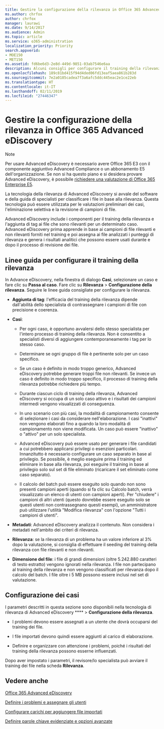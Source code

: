 ```yaml
---
title: Gestire la configurazione della rilevanza in Office 365 Advanced eDiscovery
ms.author: chrfox
author: chrfox
manager: laurawi
ms.date: 9/14/2017
ms.audience: Admin
ms.topic: article
ms.service: o365-administration
localization_priority: Priority
search.appverid:
- MOE150
- MET150
ms.assetid: fd6be6d3-2e8d-449d-9851-03ab7546e6aa
description: Alcuni consigli per configurare il training della rilevanza in Office 365 Advanced eDiscovery per classificare i file in base alla rilevanza e generare risultati analitici.
ms.openlocfilehash: 189c81bd415f94d4ded06fd13eaf5aea861b283d
ms.sourcegitcommit: 7e2a0185cadea7f3a6afc5ddc445eac2e1ce22eb
ms.translationtype: HT
ms.contentlocale: it-IT
ms.lasthandoff: 02/11/2019
ms.locfileid: "27446347"
---
```

# <a name="manage-relevance-setup-in-office-365-advanced-ediscovery"></a>Gestire la configurazione della rilevanza in Office 365 Advanced eDiscovery

> [!NOTE]
> Per usare Advanced eDiscovery è necessario avere Office 365 E3 con il componente aggiuntivo Advanced Compliance o un abbonamento E5 dell'organizzazione. Se non si ha questo piano e si desidera provare Advanced eDiscovery, è possibile [richiedere una valutazione di Office 365 Enterprise E5](https://go.microsoft.com/fwlink/p/?LinkID=698279). 
  
 La tecnologia della rilevanza di Advanced eDiscovery si avvale del software e della guida di specialisti per classificare i file in base alla rilevanza. Questa tecnologia può essere utilizzata per le valutazioni preliminari dei casi, l'eliminazione selettiva e la revisione di campioni di file. 
  
 Advanced eDiscovery include i componenti per il training della rilevanza e l'aggiunta di tag ai file che sono rilevanti per un determinato caso. Advanced eDiscovery prima apprende in base ai campioni di file rilevanti e non rilevanti forniti nel training e poi assegna ai file analizzati i punteggi di rilevanza e genera i risultati analitici che possono essere usati durante e dopo il processo di revisione dei file. 
  
## <a name="guidelines-for-setting-up-relevance-training"></a>Linee guida per configurare il training della rilevanza

 In Advance eDiscovery, nella finestra di dialogo **Casi**, selezionare un caso e fare clic su **Passa al caso**. Fare clic su **Rilevanza** \> **Configurazione della rilevanza**. Seguire le linee guida consigliate per configurare la rilevanza. 
  
- **Aggiunta di tag**: l'efficacia del training della rilevanza dipende dall'abilità dello specialista di contrassegnare i campioni di file con precisione e coerenza.
    
- **Casi**: 
    
  - Per ogni caso, è opportuno avvalersi dello stesso specialista per l'intero processo di training della rilevanza. Non è consentito a specialisti diversi di aggiungere contemporaneamente i tag per lo stesso caso.
    
  - Determinare se ogni gruppo di file è pertinente solo per un caso specifico. 
    
  - Se un caso è definito in modo troppo generico, Advanced eDiscovery potrebbe generare troppi file non rilevanti. Se invece un caso è definito in modo troppo specifico, il processo di training della rilevanza potrebbe richiedere più tempo. 
    
  - Durante ciascun ciclo di training della rilevanza, Advanced eDiscovery si occupa di un solo caso attivo e i risultati dei campioni intermedi vengono visualizzati di conseguenza.
    
  - In uno scenario con più casi, la modalità di campionamento consente di selezionare i casi da considerare nell'elaborazione. I casi "inattivi" non vengono elaborati fino a quando la loro modalità di campionamento non viene modificata. Un caso può essere "inattivo" o "attivo" per un solo specialista.
    
  -  Advanced eDiscovery può essere usato per generare i file candidati a cui potrebbero applicarsi privilegi o esenzioni particolari. Innanzitutto è necessario configurare un caso separato in base al privilegio. Se possibile, è meglio eseguire prima il training ed eliminare in base alla rilevanza, poi eseguire il training in base al privilegio solo sul set di file eliminato (ricaricare il set eliminato come caso separato). 
    
  - Il calcolo del batch può essere eseguito solo quando non sono presenti campioni aperti (quando si fa clic su Calcolo batch, verrà visualizzato un elenco di utenti con campioni aperti). Per "chiudere" i campioni di altri utenti (questo dovrebbe essere eseguito solo se questi utenti non contrassegnano questi esempi), un amministratore può utilizzare l'utilità "Modifica rilevanza" con l'opzione "Tutti i campioni di utenti".
    
- **Metadati**: Advanced eDiscovery analizza il contenuto. Non considera i metadati nell'ambito dei criteri di rilevanza. 
    
- **Rilevanza**: se la rilevanza di un problema ha un valore inferiore al 3% dopo la valutazione, si consiglia di effettuare il seeding del training della rilevanza con file rilevanti e non rilevanti.
    
- **Dimensione del file**: i file di grandi dimensioni (oltre 5.242.880 caratteri di testo estratto) vengono ignorati nella rilevanza. I file non partecipano al training della rilevanza e non vengono classificati per rilevanza dopo il calcolo del batch. I file oltre i 5 MB possono essere inclusi nel set di valutazione.
    
## <a name="setting-up-case-issues"></a>Configurazione dei casi

I parametri descritti in questa sezione sono disponibili nella tecnologia di rilevanza di Advanced eDiscovery **** \> **Configurazione della rilevanza**. 
  
- I problemi devono essere assegnati a un utente che dovrà occuparsi del training dei file.
    
- I file importati devono quindi essere aggiunti al carico di elaborazione.
    
- Definire e organizzare con attenzione i problemi, poiché i risultati del training della rilevanza possono esserne influenzati.
    
Dopo aver impostato i parametri, il revisore/lo specialista può avviare il training dei file nella scheda **Rilevanza**. 
  
## <a name="see-also"></a>Vedere anche

[Office 365 Advanced eDiscovery](office-365-advanced-ediscovery.md)
  
[Definire i problemi e assegnare gli utenti](define-issues-and-assign-users.md)
  
[Configurare carichi per aggiungere file importati](set-up-loads-to-add-imported-files.md)
  
[Definire parole chiave evidenziate e opzioni avanzate](define-highlighted-keywords-and-advanced-options.md)

